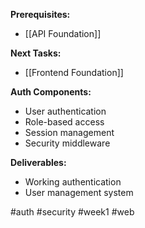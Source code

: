 
**Prerequisites:**
- [[API Foundation]]

**Next Tasks:**
- [[Frontend Foundation]]

**Auth Components:**
- User authentication
- Role-based access
- Session management
- Security middleware

**Deliverables:**
- Working authentication
- User management system

#auth #security #week1 #web
